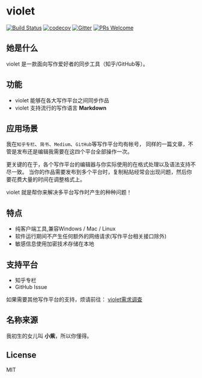 # violet

[![Build Status](https://semaphoreci.com/api/v1/damngoto/violet/branches/master/badge.svg)](https://semaphoreci.com/damngoto/violet)
[![codecov](https://codecov.io/gh/simongfxu/violet/branch/master/graph/badge.svg)](https://codecov.io/gh/simongfxu/violet)
[![Gitter](https://badges.gitter.im/simongfxu/violet.svg)](https://gitter.im/simongfxu/violet?utm_source=badge&utm_medium=badge&utm_campaign=pr-badge)
[![PRs Welcome](https://img.shields.io/badge/PRs-welcome-brightgreen.svg?style=flat-square)](http://makeapullrequest.com)

## 她是什么

violet 是一款面向写作爱好者的同步工具（知乎/GitHub等）。

## 功能

 * violet 能够在各大写作平台之间同步作品
 * violet 支持流行的写作语言 **Markdown**

## 应用场景

我在`知乎专栏`、`简书`、`Medium`、`GitHub`等写作平台均有帐号，
同样的一篇文章，不管是发布还是编辑我需要在这四个平台全部操作一次。

更关键的在于，各个写作平台的编辑器与你实际使用的在格式处理以及语法支持不尽一致。
当你的作品需要发布到多个平台时，复制粘贴经常会出现问题，然后你要花费大量的时间在调整格式上。

violet 就是帮你来解决多平台写作时产生的种种问题！

## 特点

* 纯客户端工具,兼容Windows / Mac / Linux
* 软件运行期间不产生任何额外的网络请求(写作平台相关接口除外)
* 敏感信息使用加密技术存储在本地

## 支持平台

* 知乎专栏
* GitHub Issue

如果需要其他写作平台的支持，烦请前往：
[violet需求调查](https://jinshuju.net/f/2yctZ5?x_field_1=github)

## 名称来源

我初生的女儿叫 **小紫**，所以你懂得。

## License

MIT
